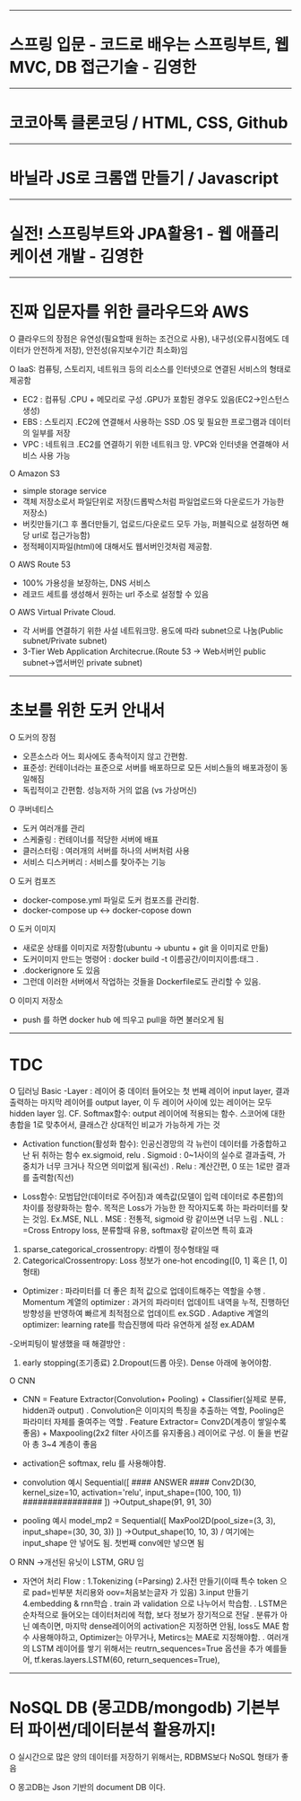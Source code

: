 
--------------------------------
# 스프링 입문 - 코드로 배우는 스프링부트, 웹MVC, DB 접근기술 - 김영한


--------------------------------
# 코코아톡 클론코딩 / HTML, CSS, Github


--------------------------------
# 바닐라 JS로 크롬앱 만들기 / Javascript


--------------------------------
# 실전! 스프링부트와 JPA활용1 - 웹 애플리케이션 개발 - 김영한


--------------------------------
# 진짜 입문자를 위한 클라우드와 AWS

O 클라우드의 장점은 유연성(필요할때 원하는 조건으로 사용), 내구성(오류시점에도 데이터가 안전하게 저장), 안전성(유지보수기간 최소화)임

O IaaS: 컴퓨팅, 스토리지, 네트워크 등의 리소스를 인터넷으로 연결된 서비스의 형태로 제공함
 - EC2 : 컴퓨팅 .CPU + 메모리로 구성 .GPU가 포함된 경우도 있음(EC2->인스턴스 생성)
 - EBS : 스토리지 .EC2에 연결해서 사용하는 SSD .OS 및 필요한 프로그램과 데이터의 일부를 저장
 - VPC : 네트워크 .EC2를 연결하기 위한 네트워크 망. VPC와 인터넷을 연결해야 서비스 사용 가능

O Amazon S3
 - simple storage service
 - 객체 저장소로서 파일단위로 저장(드롭박스처럼 파일업로드와 다운로드가 가능한 저장소)
 - 버킷만들기(그 후 폴더만들기, 업로드/다운로드 모두 가능, 퍼블릭으로 설정하면 해당 url로 접근가능함)
 - 정적페이지파일(html)에 대해서도 웹서버인것처럼 제공함. 

O AWS Route 53
 - 100% 가용성을 보장하는, DNS 서비스
 - 레코드 세트를 생성해서 원하는 url 주소로 설정할 수 있음

O AWS Virtual Private Cloud.
 - 각 서버를 연결하기 위한 사설 네트워크망. 용도에 따라 subnet으로 나눔(Public subnet/Private subnet)
 - 3-Tier Web Application Architecrue.(Route 53 -> Web서버인 public subnet->앱서버인 private subnet)

--------------------------------
# 초보를 위한 도커 안내서

O 도커의 장점
 - 오픈소스라 어느 회사에도 종속적이지 않고 간편함.
 - 표준성: 컨테이너라는 표준으로 서버를 배포하므로 모든 서비스들의 배포과정이 동일해짐
 - 독립적이고 간편함. 성능저하 거의 없음 (vs 가상머신)

O 쿠버네티스
 - 도커 여러개를 관리
 - 스케줄링 : 컨테이너를 적당한 서버에 배표
 - 클러스터링 : 여러개의 서버를 하나의 서버처럼 사용
 - 서비스 디스커버리 : 서비스를 찾아주는 기능
 
O 도커 컴포즈
 - docker-compose.yml 파일로 도커 컴포즈를 관리함.
 - docker-compose up <-> docker-copose down

O 도커 이미지
 - 새로운 상태를 이미지로 저장함(ubuntu -> ubuntu + git 을 이미지로 만듦)
 - 도커이미지 만드는 명령어 : docker build -t 이름공간/이미지이름:태그 .
 - .dockerignore 도 있음
 - 그런데 이러한 서버에서 작업하는 것들을 Dockerfile로도 관리할 수 있음.


O 이미지 저장소
 - push 를 하면 docker hub 에 띄우고 pull을 하면 불러오게 됨

--------------------------------
# TDC

O 딥러닝 Basic
-Layer : 레이어 중 데이터 들어오는 첫 번째 레이어 input layer, 결과 출력하는 마지막 레이어를 output layer, 이 두 레이어 사이에 있는 레이어는 모두 hidden layer 임. 
CF. Softmax함수: output 레이어에 적용되는 함수. 스코어에 대한 총합을 1로 맞추어서, 클래스간 상대적인 비교가 가능하게 가는 것

- Activation function(활성화 함수): 인공신경망의 각 뉴런이 데이터를 가중합하고 난 뒤 취하는 함수 ex.sigmoid, relu
. Sigmoid : 0~1사이의 실수로 결과출력, 가중치가 너무 크거나 작으면 의미없게 됨(곡선)
. Relu : 계산간편, 0 또는 1로만 결과를 출력함(직선)

- Loss함수: 모범답안(데이터로 주어짐)과 예측값(모델이 입력 데이터로 추론함)의 차이를 정량화하는 함수. 목적은 Loss가 가능한 한 작아지도록 하는 파라미터를 찾는 것임. Ex.MSE, NLL
. MSE : 전통적, sigmoid 랑 같이쓰면 너무 느림
. NLL : =Cross Entropy loss, 분류할때 유용, softmax랑 같이쓰면 특히 효과
1.	sparse_categorical_crossentropy: 라벨이 정수형태일 때
2.	CategoricalCrossentropy: Loss 정보가 one-hot encoding([0, 1] 혹은 [1, 0] 형태)

- Optimizer : 파라미터를 더 좋은 최적 값으로 업데이트해주는 역할을 수행
. Momentum 계열의 optimizer : 과거의 파라미터 업데이트 내역을 누적, 진행하던 방향성을 반영하여 빠르게 최적점으로 업데이트 ex.SGD
. Adaptive 계열의 optimizer: learning rate를 학습진행에 따라 유연하게 설정 ex.ADAM

-오버피팅이 발생했을 때 해결방안 : 
 1. early stopping(조기종료) 2.Dropout(드롭 아웃). Dense 아래에 놓어야함.


O CNN
- CNN =  Feature Extractor(Convolution+ Pooling) + Classifier(실제로 분류, hidden과 output)
. Convolution은 이미지의 특징을 추출하는 역할, Pooling은 파라미터 자체를 줄여주는 역할
. Feature Extractor= Conv2D(계층이 쌓일수록 좋음) + Maxpooling(2x2 filter 사이즈를 유지좋음.) 레이어로 구성. 이 둘을 번갈아 총 3~4 계층이 좋음
- activation은 softmax, relu 를 사용해야함.

- convolution 예시
Sequential([
         #### ANSWER #### 
         Conv2D(30, kernel_size=10, activation='relu', input_shape=(100, 100, 1))
         ################
])
->Output_shape(91, 91, 30)

- pooling 예시
model_mp2 = Sequential([
      MaxPool2D(pool_size=(3, 3), input_shape=(30, 30, 3))
])
->Output_shape(10, 10, 3) 
/ 여기에는 input_shape 안 넣어도 됨. 첫번째 conv에만 넣으면 됨

O RNN ->개선된 유닛이 LSTM, GRU 임

- 자연어 처리 Flow : 
1.Tokenizing (=Parsing) 
2.사전 만들기(이때 특수 token 으로 pad=빈부분 처리용와 oov=처음보는글자 가 있음)
3.input 만들기
4.embedding & rnn학습
  . train 과 validation 으로 나누어서 학습함.
  . LSTM은 순차적으로 들어오는 데이터처리에 적합, 보다 정보가 장기적으로 전달
  . 분류가 아닌 예측이면, 마지막 dense레이어의 activation은 지정하면 안됨, loss도 MAE 함수 사용해야하고, Optimizer는 아무거나, Metircs는 MAE로 지정해야함.
  . 여러개의 LSTM 레이어를 쌓기 위해서는 reutrn_sequences=True 옵션을 추가
     예를들어, tf.keras.layers.LSTM(60, return_sequences=True),

--------------------------------
# NoSQL DB (몽고DB/mongodb) 기본부터 파이썬/데이터분석 활용까지!

O 실시간으로 많은 양의 데이터를 저장하기 위해서는, RDBMS보다 NoSQL 형태가 좋음

O 몽고DB는 Json 기반의 document DB 이다.
